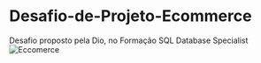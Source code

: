 # Desafio-de-Projeto-Ecommerce
Desafio proposto pela Dio, no Formação SQL Database Specialist
![Eccomerce](https://github.com/DenisGabriel017/Desafio-de-Projeto-Ecommerce/assets/115377827/f0b091c6-b5f0-42e2-bbe1-e0e5a1e9bee6)
